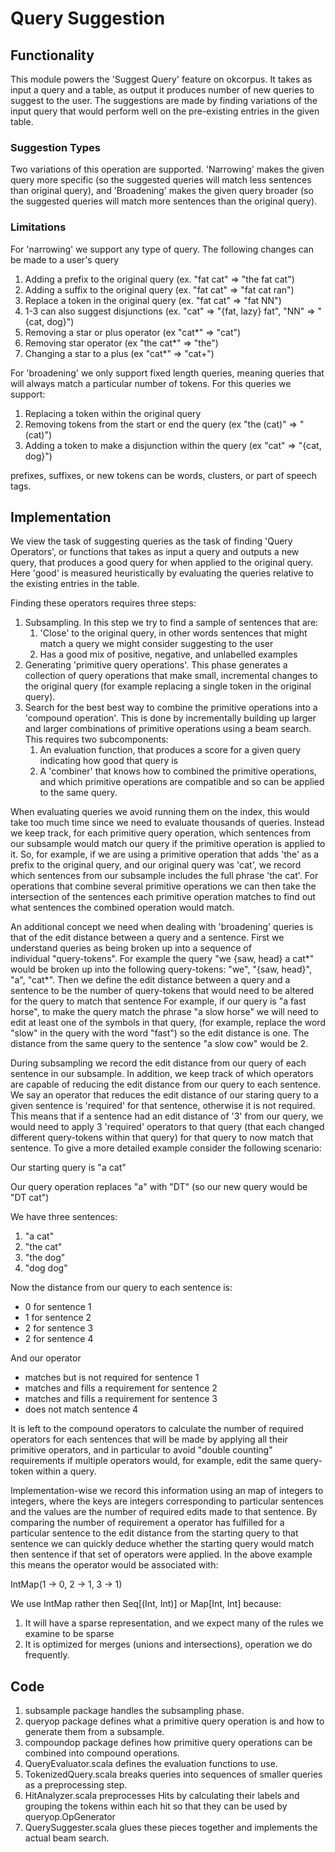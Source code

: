 # Query Suggestion

## Functionality

This module powers the 'Suggest Query' feature on okcorpus. It takes as input a query and a table, as output it 
produces number of new queries to suggest to the user. The suggestions are made by finding variations of the input 
query that would perform well on the pre-existing entries in the given table.

### Suggestion Types
Two variations of this operation are supported. 'Narrowing' makes the given query more specific (so the suggested 
queries will match less sentences than original query), and 'Broadening' makes the given query broader (so the 
suggested queries will match more sentences than the original query).

### Limitations
For 'narrowing' we support any type of query. The following changes can be made to a user's query
1. Adding a prefix to the original query (ex. "fat cat" => "the fat cat")
2. Adding a suffix to the original query (ex. "fat cat" => "fat cat ran")
3. Replace a token in the original query (ex. "fat cat" => "fat NN")
4. 1-3 can also suggest disjunctions (ex. "cat" => "{fat, lazy} fat", "NN" => "{cat, dog}")
5. Removing a star or plus operator (ex "cat*" => "cat")
6. Removing star operator (ex "the cat*" => "the")
7. Changing a star to a plus (ex "cat*" => "cat+")

For 'broadening' we only support fixed length queries, meaning queries that will always match a 
particular number of tokens. For this queries we support:
1. Replacing a token within the original query
2. Removing tokens from the start or end the query (ex "the (cat)" => "(cat)")
3. Adding a token to make a disjunction within the query (ex "cat" => "{cat, dog}")

prefixes, suffixes, or new tokens can be words, clusters, or part of speech tags.

## Implementation
We view the task of suggesting queries as the task of finding 'Query Operators', or functions that takes as 
input a query and outputs a new query, that produces a good query for when applied to the original query. Here
'good' is measured heuristically by evaluating the queries relative to the existing entries in the table.

Finding these operators requires three steps:

1. Subsampling. In this step we try to find a sample of sentences that are:
    1. 'Close' to the original query, in other words sentences that might match a query we might consider suggesting to the user
    2. Has a good mix of positive, negative, and unlabelled examples
2. Generating 'primitive query operations'. This phase generates a collection of query operations that make small, 
incremental changes to the original query (for example replacing a single token in the original query).
3. Search for the best best way to combine the primitive operations into a 'compound operation'. This is done by incrementally building up
larger and larger combinations of primitive operations using a beam search. This requires two subcomponents:
    1. An evaluation function, that produces a score for a given query indicating how good that query is
    2. A 'combiner' that knows how to combined the primitive operations, and which primitive operations are
       compatible and so can be applied to the same query.

When evaluating queries we avoid running them on the index, this would take too much time since 
we need to evaluate thousands of queries.
Instead we keep track, for each primitive query operation, which sentences from our subsample 
would match our query if the primitive operation is applied to it. So, for example, if we are using 
a primitive operation that adds 'the' as a prefix to the original query, and our original query
was 'cat', we record which sentences from our subsample includes the full phrase 'the cat'. For operations
that combine several primitive operations we can then take the intersection of the sentences each
 primitive operation matches to find out what sentences the combined operation would match.
 
An additional concept we need when dealing with 'broadening' queries is that of the edit distance
between a query and a sentence. First we understand queries as being broken up into a sequence of  
individual "query-tokens". For example the query "we {saw, head} a cat*" would be broken up into
the following query-tokens: "we", "{saw, head}", "a", "cat*". Then we define the edit distance
between a query and a sentence to be the number of query-tokens that would need to be altered for 
the query to match that sentence For example, if our query is "a fast horse", to make the query 
match the phrase "a slow horse" we
will need to edit at least one of the symbols in that query, (for example, replace the word 
"slow" in the query with the word "fast") so the edit distance is one. The distance from the same 
query to the sentence "a slow cow" would be 2. 

During subsampling we record the edit distance from our query of each sentence in our subsample.
In addition, we keep track of which operators are capable of reducing the edit distance from our 
query to each sentence. We say an operator that reduces the edit distance of our staring query to
a given sentence is 'required' for that sentence, otherwise it is not required. This means that 
if a sentence had an edit distance of '3' from our query, we would need to apply 3 'required' 
operators to that query (that each changed different query-tokens within that query) for that 
query to now match that sentence. To give a more detailed example consider the following scenario:

Our starting query is "a cat"

Our query operation replaces "a" with "DT" (so our new query would be "DT cat")

We have three sentences:
1. "a cat"
2. "the cat"
3. "the dog"
4. "dog dog"

Now the distance from our query to each sentence is:
* 0 for sentence 1
* 1 for sentence 2
* 2 for sentence 3
* 2 for sentence 4
   
And our operator
* matches but is not required for sentence 1
* matches and fills a requirement for sentence 2
* matches and fills a requirement for sentence 3
* does not match sentence 4

It is left to the compound operators to calculate the number of required operators for each 
sentences that will be made by applying all their primitive operators, and in particular to avoid
"double counting" requirements if multiple operators would, for example, edit the same query-token
within a query.
 
Implementation-wise we record this information using an map of integers to integers, where the keys 
are integers corresponding to particular sentences and the values are the number of required
edits made to that sentence.
By comparing the number of requirement a operator has fulfilled for a
particular sentence to the edit distance from the starting query to that sentence we can quickly 
deduce whether the starting query would match then sentence if that set of operators were applied. 
In the above example this means the operator would be associated with:

IntMap(1 -> 0, 2 -> 1, 3 -> 1)

We use IntMap rather then Seq\[(Int, Int)\] or Map\[Int, Int\] because:
1. It will have a sparse representation, and we expect many of the rules we examine to be sparse
2. It is optimized for merges (unions and intersections), operation we do frequently.

## Code
1. subsample package handles the subsampling phase.
2. queryop package defines what a primitive query operation is and how to generate them from a 
subsample.
3. compoundop package defines how primitive query operations can be combined into compound operations.
4. QueryEvaluator.scala defines the evaluation functions to use.
5. TokenizedQuery.scala breaks queries into sequences of smaller queries as a preprocessing step.
7. HitAnalyzer.scala preprocesses Hits by calculating their labels and grouping the tokens
within each hit so that they can be used by queryop.OpGenerator
6. QuerySuggester.scala glues these pieces together and implements the actual beam search.
